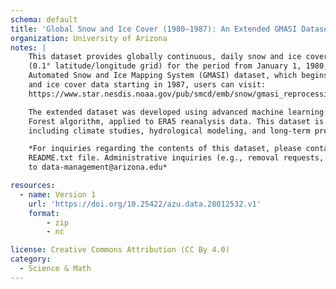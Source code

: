 ```yaml
---
schema: default
title: 'Global Snow and Ice Cover (1980–1987): An Extended GMASI Dataset'
organization: University of Arizona
notes: |
    This dataset provides globally continuous, daily snow and ice cover information at a high spatial resolution 
    (0.1° latitude/longitude grid) for the period from January 1, 1980, to June 30, 1987. It extends the Global 
    Automated Snow and Ice Mapping System (GMASI) dataset, which begins in July 1987. For access to GMASI snow 
    and ice cover data starting in 1987, users can visit: 
    https://www.star.nesdis.noaa.gov/pub/smcd/emb/snow/gmasi_reprocessing/dailymaps/data/.

    The extended dataset was developed using advanced machine learning techniques, specifically a Random 
    Forest algorithm, applied to ERA5 reanalysis data. This dataset is designed to support diverse applications, 
    including climate studies, hydrological modeling, and long-term precipitation analyses.

    *For inquiries regarding the contents of this dataset, please contact the Corresponding Author listed in the 
    README.txt file. Administrative inquiries (e.g., removal requests, trouble downloading, etc.) can be directed 
    to data-management@arizona.edu*

resources:
  - name: Version 1
    url: 'https://doi.org/10.25422/azu.data.28012532.v1'
    format: 
		- zip
		- nc

license: Creative Commons Attribution (CC By 4.0)
category:
  - Science & Math
---
```


